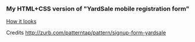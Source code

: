 ### My HTML+CSS version of "YardSale mobile registration form"

[How it looks](https://alexkval.github.io/reimagined-octo-waffle/)

Credits http://zurb.com/patterntap/pattern/signup-form-yardsale
